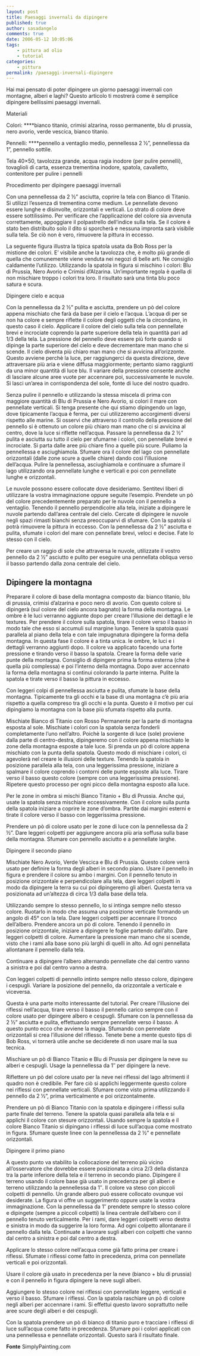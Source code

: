 ```yaml
---
layout: post
title: Paesaggi invernali da dipingere
published: true
author: sasadangelo
comments: true
date: 2006-05-12 10:05:06
tags:
    - pittura ad olio
    - tutorial
categories:
    - pittura
permalink: /paesaggi-invernali-dipingere
---
```



Hai mai pensato di poter dipingere un giorno paesaggi invernali con montagne, alberi e laghi? Questo articolo ti mostrerà come è semplice dipingere bellissimi paesaggi invernali.




  Materiali


Colori: ****bianco titanio, crimisi alzarina, rosso permanente, blu di prussia, nero avorio, verde vescica, bianco titanio.

Pennelli: ****pennello a ventaglio medio, pennellessa 2 ½”, pennellessa da 1”, pennello sottile.

Tela 40&#215;50, tavolozza grande, acqua ragia inodore (per pulire pennelli), tovaglioli di carta, essenza trementina inodore, spatola, cavalletto, contenitore per pulire i pennelli


  Procedimento per dipingere paesaggi invernali




Con una pennellessa da 2 ½” asciutta, coprire la tela con Bianco di Titanio. Si utilizzi l&#8217;essenza di trementina come medium. Le pennellate devono essere lunghe e disinvolte, orizzontali e verticali. Lo strato di colore deve essere sottilissimo. Per verificare che l&#8217;applicazione del colore sia avvenuta correttamente, appoggiare il polpastrello dell&#8217;indice sulla tela. Se il colore è stato ben distribuito solo il dito si sporcherà e nessuna impronta sarà visibile sulla tela. Se ciò non è vero, rimuovere la pittura in eccesso.



La seguente figura illustra la tipica spatola usata da Bob Ross per la mistione dei colori. E&#8217; visibile anche la tavolozza che, è molto più grande di quella che comunemente viene venduta nei negozi di belle arti. Ne consiglio caldamente l&#8217;utilizzo. Utilizzando la spatola in figura si mischino i colori: Blu di Prussia, Nero Avorio e Crimisi d&#8217;Alzarina. Un&#8217;importante regola è quella di non mischiare troppo i colori tra loro. Il risultato sarà una tinta blu poco satura e scura.


  Dipingere cielo e acqua




Con la pennellessa da 2 ½” pulita e asciutta, prendere un pò del colore appena mischiato che farà da base per il cielo e l&#8217;acqua. L&#8217;acqua di per se non ha colore e sempre riflette il colore degli oggetti che la circondano, in questo caso il cielo. Applicare il colore del cielo sulla tela con pennellate brevi e incrociate coprendo la parte superiore della tela in quantità pari ad 1/3 della tela. La pressione del pennello deve essere più forte quando si dipinge la parte superiore del cielo e deve decrementare man mano che si scende. Il cielo diventa più chiaro man mano che si avvicina all&#8217;orizzonte. Questo avviene perchè la luce, per raggiungerci da questa direzione, deve attraversare più aria e viene diffusa maggiormente; pertanto siamo raggiunti da una minor quantità di luce blu. Il variare della pressione consente anche di lasciare alcune aree vuote per accennare poi, successivamente le nuvole. Si lasci un&#8217;area in corrispondenza del sole, fonte di luce del nostro quadro.



Senza pulire il pennello e utilizzando la stessa miscela di prima con maggiore quantità di Blu di Prussia e Nero Avorio, si colori il mare con pennellate verticali. Si tenga presente che qui stiamo dipingendo un lago, dove tipicamente l&#8217;acqua è ferma, per cui utilizzeremo accorgimenti diversi rispetto alle marine. Si osservi che attraverso il controllo della pressione del pennello si è ottenuto un colore più chiaro man mano che ci si avvicina al centro, dove la luce si riflette nell&#8217;acqua. Passare la pennellessa da 2 ½” pulita e asciutta su tutto il cielo per sfumarne i colori, con pennellate brevi e incrociate. Si parta dalle aree più chiare fino a quelle più scure. Puliamo la pennellessa e asciughiamola. Sfumare ora il colore del lago con pennellate orizzontali (dalle zone scure a quelle chiare) dando così l&#8217;illusione dell&#8217;acqua. Pulire la pennellessa, asciughiamola e continuare a sfumare il lago utilizzando ora pennellate lunghe e verticali e poi con pennellate lunghe e orizzontali.



Le nuvole possono essere collocate dove desideriamo. Sentitevi liberi di utilizzare la vostra immaginazione oppure seguite l&#8217;esempio. Prendete un pò del colore precedentemente preparato per le nuvole con il pennello a ventaglio. Tenendo il pennello perpendicolre alla tela, iniziate a dipingere le nuvole partendo dall&#8217;area centrale del cielo. Cercate di dipingere le nuvole negli spazi rimasti bianchi senza preoccuparvi di sfumare. Con la spatola si potrà rimuovere la pittura in eccesso. Con la pennellessa da 2 ½” asciutta e pulita, sfumate i colori del mare con pennellate brevi, veloci e decise. Fate lo stesso con il cielo.



Per creare un raggio di sole che attraversa le nuvole, utilizzate il vostro pennello da 2 ½” asciutto e pulito per eseguire una pennellata obliqua verso il basso partendo dalla zona centrale del cielo.

## Dipingere la montagna



Preparare il colore di base della montagna composto da: bianco titanio, blu di prussia, crimisi d&#8217;alzarina e poco nero di avorio. Con questo colore si dipingerà (sul colore del cielo ancora bagnato) la forma della montagna. Le ombre è le luci verranno aggiunte dopo per creare l&#8217;illusione dei dettagli e le textures. Per prendere il colore sulla spatola, tirare il colore verso il basso in modo tale che esso si accumuli sul margine lungo. Tenere la spatola quasi parallela al piano della tela e con tale impugnatura dipingere la forma della montagna. In questa fase il colore è a tinta unica. le ombre, le luci e i dettagli verranno aggiunti dopo. Il colore va applicato facendo una forte pressione e tirando verso il basso la spatola. Creare la forma delle varie punte della montagna. Consiglio di dipingere prima la forma esterna (che è quella più complessa) e poi l&#8217;interno della montagna. Dopo aver accennato la forma della montagna si continui colorando la parte interna. Pulite la spatola e tirate verso il basso la pittura in eccesso.



Con leggeri colpi di pennellessa asciutta e pulita, sfumate la base della montagna. Tipicamente tra gli occhi e la base di una montagna c&#8217;è più aria rispetto a quella compreso tra gli occhi e la punta. Questo è il motivo per cui dipingiamo la montagna con la base più sfumata rispetto alla punta.



Mischiate Bianco di Titanio con Rosso Permanente per la parte di montagna esposta al sole. Mischiate i colori con la spatola senza fonderli completamente l&#8217;uno nell&#8217;altro. Poichè la sorgente di luce (sole) proviene dalla parte di centro-destra, dipingeremo con il colore appena mischiato le zone della montagna esposte a tale luce. Si prenda un pò di colore appena mischiato con la punta della spatola. Questo modo di mischiare i colori, ci agevolerà nel creare le illusioni delle texture. Tenendo la spatola in posizione parallela alla tela, con una leggerissima pressione, iniziare a spalmare il colore coprendo i contorni delle punte esposte alla luce. Tirare verso il basso questo colore (sempre con una leggerissima pressione). Ripetere questo processo per ogni picco della montagna esposto alla luce.



Per le zone in ombra si mischi Bianco Titanio + Blu di Prussia. Anche qui, usate la spatola senza mischiare eccessivamente. Con il colore sulla punta della spatola iniziare a coprire le zone d&#8217;ombra. Partite dai margini esterni e tirate il colore verso il basso con leggerissima pressione.



Prendere un pò di colore usato per le zone di luce con la pennellessa da 2 ½”. Dare leggeri colpetti per aggiungere ancora più aria soffusa sulla base della montagna. Sfumare con pennello asciutto e a pennellate larghe.


  Dipingere il secondo piano




Mischiate Nero Avorio, Verde Vescica e Blu di Prussia. Questo colore verrà usato per definire la forma degli alberi in secondo piano. Usare il pennello in figura e prendere il colore su ambo i margini. Con il pennello tenuto in posizione orizzontale e perpendicolare alla tela, dare leggeri colpetti in modo da dipingere la terra su cui poi dipingeremo gli alberi. Questa terra va posizionata ad un&#8217;altezza di circa 1/3 dalla base della tela.



Utilizzando sempre lo stesso pennello, lo si intinga sempre nello stesso colore. Ruotarlo in modo che assuma una posizione verticale formando un angolo di 45° con la tela. Dare leggeri colpetti per accennare il tronco dell&#8217;albero. Prendere ancora un pò di colore. Tenendo il pennello in posizione orizzontale, iniziare a dipingere le foglie partendo dall&#8217;alto. Dare leggeri colpetti di colore. Aumentare la pressione man mano che si scende, visto che i rami alla base sono più larghi di quelli in alto. Ad ogni pennellata allontanare il pennello dalla tela.



Continuare a dipingere l&#8217;albero alternando pennellate che dal centro vanno a sinistra e poi dal centro vanno a destra.



Con leggeri colpetti di pennello intinto sempre nello stesso colore, dipingere i cespugli. Variare la posizione del pennello, da orizzontale a verticale e viceversa.



Questa è una parte molto interessante del tutorial. Per creare l&#8217;illusione dei riflessi nell&#8217;acqua, tirare verso il basso il pennello carico sempre con il colore usato per dipingere albero e cespugli. Sfumare con la pennellessa da 2 ½” asciutta e pulita, effettuando sempre pennellate verso il basso. A questo punto ecco che avviene la magia. Sfumando con pennelate orizzontali si crea l&#8217;illusione del riflesso. Tenete bene a mente questo tips di Bob Ross, vi tornerà utile anche se deciderete di non usare mai la sua tecnica.



Mischiare un pò di Bianco Titanio e Blu di Prussia per dipingere la neve su alberi e cespugli. Usage la pennellessa da 1&#8243; per dipingere la neve.



Riflettere un pò del colore usato per la neve nei riflessi del lago altrimenti il quadro non è credibile. Per fare ciò si applichi leggermente questo colore nei riflessi con pennellate verticali. Sfumare come visto prima utilizzando il pennello da 2 ½&#8221;, prima verticalmente e poi orizzontalmente.



Prendere un pò di Bianco Titanio con la spatola e dipingere i riflessi sulla parte finale del terreno. Tenere la spatola quasi parallela alla tela e si applichi il colore con stesure orizzontali. Usando sempre la spatola e il colore Bianco Titanio si dipingano i riflessi di luce sull&#8217;acqua come mostrato in figura. Sfumare queste linee con la pennellessa da 2 ½&#8221; e pennellate orizzontali.


  Dipingere il primo piano




A questo punto va stabilito la collocazione del terreno più vicino all&#8217;osservatore che dovrebbe essere posizionata a circa 2/3 della distanza tra la parte inferiore della tela e il terreno in secondo piano. Dipingere il terreno usando il colore base già usato in precedenza per gli alberi e terreno utilizzando la pennellessa da 1&#8243;. Il colore va steso con piccoli colpetti di pennello. Un grande albero può essere collocato ovunque voi desiderate. La figura vi offre un suggerimento oppure usate la vostra immaginazione. Con la pennellessa da 1&#8243; prendete sempre lo stesso colore e dipingete (sempre a piccoli colpetti) la linea centrale dell&#8217;albero con il pennello tenuto verticalmente. Per i rami, dare leggeri colpetti verso destra e sinistra in modo da suggerire la loro forma. Ad ogni colpetto allontanare il pennello dalla tela. Continuate a lavorare sugli alberi con colpetti che vanno dal centro a sinistra e poi dal centro a destra.



Applicare lo stesso colore nell&#8217;acqua come già fatto prima per creare i riflessi. Sfumate i riflessi come fatto in precedenza, prima con pennellate verticali e poi orizzontali.



Usare il colore già usato in precedenza per la neve (bianco + blu di prussia) e con il pennello in figura dipingere la neve sugli alberi.



Aggiungere lo stesso colore nei riflessi con pennellate leggere, verticali e verso il basso. Sfumare i riflessi. Con la spatola raschiare un pò di colore negli alberi per accennare i rami. Si effettui questo lavoro soprattutto nelle aree scure degli alberi e dei cespugli.



Con la spatola prendere un pò di bianco di titanio puro e tracciare i riflessi di luce sull&#8217;acqua come fatto in precedenza. Sfumare poi i colori applicati con una pennellessa e pennellate orizzontali. Questo sarà il risultato finale.



**Fonte** SimplyPainting.com